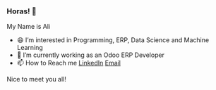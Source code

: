 ### Horas! 👋

My Name is Ali

- 😄 I’m interested in Programming, ERP, Data Science and Machine Learning
- 🔭 I’m currently working as an Odoo ERP Developer
- 📫 How to Reach me [LinkedIn](https://www.linkedin.com/in/panggilsajaali/) [Email](mailto:@aliimrandtb@gmail.com)

Nice to meet you all!



<!--
**alienyst/alienyst** is a ✨ _special_ ✨ repository because its `README.md` (this file) appears on your GitHub profile.

Here are some ideas to get you started:

- 🔭 I’m currently working on ...
- 🌱 I’m currently learning ...
- 👯 I’m looking to collaborate on ...
- 🤔 I’m looking for help with ...
- 💬 Ask me about ...
- 📫 How to reach me: ...
- 😄 Pronouns: ...
- ⚡ Fun fact: ...
-->
